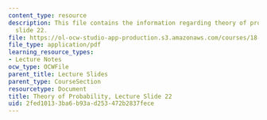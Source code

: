 ```yaml
---
content_type: resource
description: This file contains the information regarding theory of probability, lecture
  slide 22.
file: https://ol-ocw-studio-app-production.s3.amazonaws.com/courses/18-175-theory-of-probability-spring-2014/2fed10133ba6b93ad253472b2837fece_MIT18_175S14_Lecture22.pdf
file_type: application/pdf
learning_resource_types:
- Lecture Notes
ocw_type: OCWFile
parent_title: Lecture Slides
parent_type: CourseSection
resourcetype: Document
title: Theory of Probability, Lecture Slide 22
uid: 2fed1013-3ba6-b93a-d253-472b2837fece
---
```

